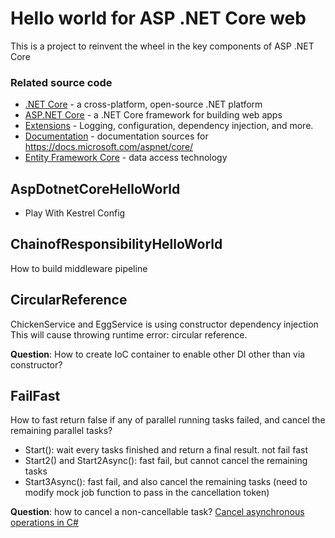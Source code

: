 # Hello world for ASP .NET Core web 
This is a project to reinvent the wheel in the key components of ASP .NET Core

### Related source code

* [.NET Core](https://github.com/dotnet/core) - a cross-platform, open-source .NET platform
* [ASP.NET Core](https://github.com/dotnet/aspnetcore) - a .NET Core framework for building web apps
* [Extensions](https://github.com/dotnet/extensions) - Logging, configuration, dependency injection, and more.
* [Documentation](https://github.com/aspnet/Docs) - documentation sources for https://docs.microsoft.com/aspnet/core/
* [Entity Framework Core](https://github.com/dotnet/efcore) - data access technology

## AspDotnetCoreHelloWorld
- Play With Kestrel Config

## ChainofResponsibilityHelloWorld
How to build middleware pipeline

## CircularReference
ChickenService and EggService is using constructor dependency injection
This will cause throwing runtime error: circular reference.

**Question**: How to create IoC container to enable other DI other than via constructor?

## FailFast
How to fast return false if any of parallel running tasks failed, and cancel the remaining parallel tasks?
* Start(): wait every tasks finished and return a final result. not fail fast
* Start2() and Start2Async(): fast fail, but cannot cancel the remaining tasks
* Start3Async(): fast fail, and also cancel the remaining tasks (need to modify mock job function to pass in the cancellation token)

**Question**: how to cancel a non-cancellable task?
[Cancel asynchronous operations in C#](https://johnthiriet.com/cancel-asynchronous-operation-in-csharp/) 